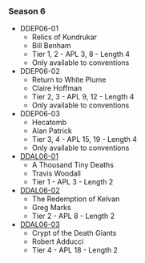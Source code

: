 ### Season 6
* DDEP06-01
    * Relics of Kundrukar
    * Bill Benham
    * Tier 1, 2 - APL 3, 8 - Length 4
    * Only available to conventions
* DDEP06-02
    * Return to White Plume
    * Claire Hoffman
    * Tier 2, 3 - APL 9, 12 - Length 4
    * Only available to conventions
* DDEP06-03
    * Hecatomb
    * Alan Patrick
    * Tier 3, 4 - APL 15, 19 - Length 4
    * Only available to conventions
* [DDAL06-01](http://www.dmsguild.com/product/209228/DDAL0601-A-Thousand-Tiny-Deaths-5e?affiliate_id=757342)
    * A Thousand Tiny Deaths
    * Travis Woodall
    * Tier 1 - APL 3 - Length 2
* [DDAL06-02](http://www.dmsguild.com/product/211249/DDAL0602-The-Redemption-of-Kelvan-5e?affiliate_id=757342)
    * The Redemption of Kelvan
    * Greg Marks
    * Tier 2 - APL 8 - Length 2
* [DDAL06-03](http://www.dmsguild.com/product/213029/DDAL0603-Crypt-of-the-Death-Giants-5e?affiliate_id=757342)
    * Crypt of the Death Giants
    * Robert Adducci
    * Tier 4 - APL 18 - Length 2
